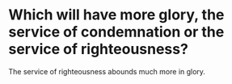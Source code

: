 # Which will have more glory, the service of condemnation or the service of righteousness?

The service of righteousness abounds much more in glory.
